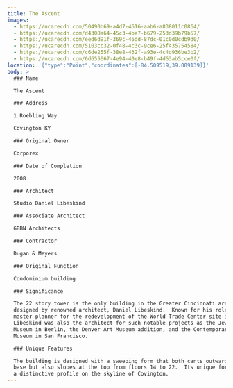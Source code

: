 ```yaml
---
title: The Ascent
images:
  - https://ucarecdn.com/50490b69-a4d7-4616-aab6-a838011c0864/
  - https://ucarecdn.com/d4308a64-45c3-4ba7-b679-253d39b79b57/
  - https://ucarecdn.com/eed6d91f-369c-46dd-87dc-01c0d0cdb9d0/
  - https://ucarecdn.com/5103cc32-0f48-4c3c-9ce6-25f435754584/
  - https://ucarecdn.com/c6de255f-38e8-432f-a93e-4c4d936be3b2/
  - https://ucarecdn.com/6d655667-4e94-40e8-b49f-4d63ab5cce0f/
location: '{"type":"Point","coordinates":[-84.509519,39.089139]}'
body: >
  ### Name

  The Ascent

  ### Address

  1 Roebling Way

  Covington KY

  ### Original Owner

  Corporex

  ### Date of Completion

  2008

  ### Architect

  Studio Daniel Libeskind

  ### Associate Architect

  GBBN Architects

  ### Contractor

  Dugan & Meyers

  ### Original Function

  Condominium building

  ### Significance

  The 22 story tower is the only building in the Greater Cincinnati area
  designed by renowned architect, Daniel Libeskind.  Known for his role as the
  master planner for the redevelopment of the World Trade Center site in NYC,
  Libeskind was also the architect for such notable projects as the Jewish
  Museum in Berlin, the Denver Art Museum addition, and the Contemporary Jewish
  Museum in San Francisco.

  ### Unique Features

  The building is designed with a sweeping form that both cants outward from its
  base but also slopes at the top from floors 14 to 22.  Its unique form creates
  a distinctive profile on the skyline of Covington.
---
```

